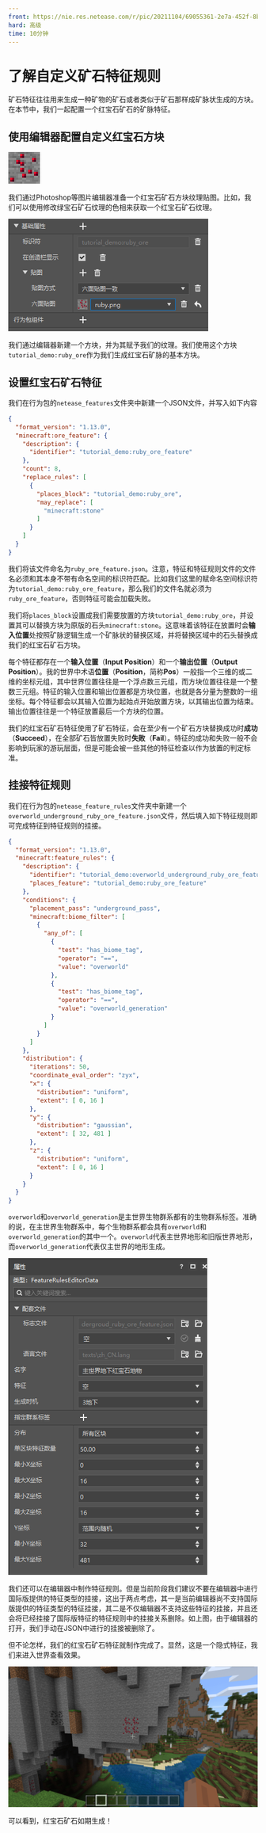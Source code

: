 ```yaml
---
front: https://nie.res.netease.com/r/pic/20211104/69055361-2e7a-452f-8b1a-f23e1262a03a.jpg
hard: 高级
time: 10分钟
---
```


# 了解自定义矿石特征规则

矿石特征往往用来生成一种矿物的矿石或者类似于矿石那样成矿脉状生成的方块。在本节中，我们一起配置一个红宝石矿石的矿脉特征。

## 使用编辑器配置自定义红宝石方块

![](./images/16.3_ruby.png)

我们通过Photoshop等图片编辑器准备一个红宝石矿石方块纹理贴图。比如，我们可以使用修改绿宝石矿石纹理的色相来获取一个红宝石矿石纹理。

![](./images/16.3_ruby_block.png)

我们通过编辑器新建一个方块，并为其赋予我们的纹理。我们使用这个方块`tutorial_demo:ruby_ore`作为我们生成红宝石矿脉的基本方块。

## 设置红宝石矿石特征

我们在行为包的`netease_features`文件夹中新建一个JSON文件，并写入如下内容

```json
{
  "format_version": "1.13.0",
  "minecraft:ore_feature": {
    "description": {
      "identifier": "tutorial_demo:ruby_ore_feature"
    },
    "count": 8,
    "replace_rules": [
      {
        "places_block": "tutorial_demo:ruby_ore",
        "may_replace": [
          "minecraft:stone"
        ]
      }
    ]
  }
}
```

我们将该文件命名为`ruby_ore_feature.json`。注意，特征和特征规则文件的文件名必须和其本身不带有命名空间的标识符匹配。比如我们这里的赋命名空间标识符为`tutorial_demo:ruby_ore_feature`，那么我们的文件名就必须为`ruby_ore_feature`，否则特征可能会加载失败。

我们将`places_block`设置成我们需要放置的方块`tutorial_demo:ruby_ore`，并设置其可以替换方块为原版的石头`minecraft:stone`。这意味着该特征在放置时会**输入位置**处按照矿脉逻辑生成一个矿脉状的替换区域，并将替换区域中的石头替换成我们的红宝石矿石方块。

每个特征都存在一个**输入位置**（**Input Position**）和一个**输出位置**（**Output Position**）。我的世界中术语**位置**（**Position**，简称**Pos**）一般指一个三维的或二维的坐标元组，其中世界位置往往是一个浮点数三元组，而方块位置往往是一个整数三元组。特征的输入位置和输出位置都是方块位置，也就是各分量为整数的一组坐标。每个特征都会以其输入位置为起始点开始放置方块，以其输出位置为结束。输出位置往往是一个特征放置最后一个方块的位置。

我们的红宝石矿石特征使用了矿石特征，会在至少有一个矿石方块替换成功时**成功**（**Succeed**），在全部矿石皆放置失败时**失败**（**Fail**）。特征的成功和失败一般不会影响到玩家的游玩层面，但是可能会被一些其他的特征检查以作为放置的判定标准。

## 挂接特征规则

我们在行为包的`netease_feature_rules`文件夹中新建一个`overworld_underground_ruby_ore_feature.json`文件，然后填入如下特征规则即可完成特征到特征规则的挂接。

```json
{
  "format_version": "1.13.0",
  "minecraft:feature_rules": {
    "description": {
      "identifier": "tutorial_demo:overworld_underground_ruby_ore_feature",
      "places_feature": "tutorial_demo:ruby_ore_feature"
    },
    "conditions": {
      "placement_pass": "underground_pass",
      "minecraft:biome_filter": [
        {
          "any_of": [
            {
              "test": "has_biome_tag",
              "operator": "==",
              "value": "overworld"
            },
            {
              "test": "has_biome_tag",
              "operator": "==",
              "value": "overworld_generation"
            }
          ]
        }
      ]
    },
    "distribution": {
      "iterations": 50,
      "coordinate_eval_order": "zyx",
      "x": {
        "distribution": "uniform",
        "extent": [ 0, 16 ]
      },
      "y": {
        "distribution": "gaussian",
        "extent": [ 32, 481 ]
      },
      "z": {
        "distribution": "uniform",
        "extent": [ 0, 16 ]
      }
    }
  }
}

```

`overworld`和`overworld_generation`是主世界生物群系都有的生物群系标签。准确的说，在主世界生物群系中，每个生物群系都会具有`overworld`和`overworld_generation`的其中一个。`overworld`代表主世界地形和旧版世界地形，而`overworld_generation`代表仅主世界的地形生成。

![](./images/16.3_ruby_feature.png)

我们还可以在编辑器中制作特征规则。但是当前阶段我们建议不要在编辑器中进行国际版提供的特征类型的挂接，这出于两点考虑，其一是当前编辑器尚不支持国际版提供的特征类型的特征挂接，其二是不仅编辑器不支持这些特征的挂接，并且还会将已经挂接了国际版特征的特征规则中的挂接关系删除。如上图，由于编辑器的打开，我们手动在JSON中进行的挂接被删除了。

但不论怎样，我们的红宝石矿石特征就制作完成了。显然，这是一个隐式特征，我们来进入世界查看效果。

![](./images/16.3_ruby_feature_in-game.png)

可以看到，红宝石矿石如期生成！